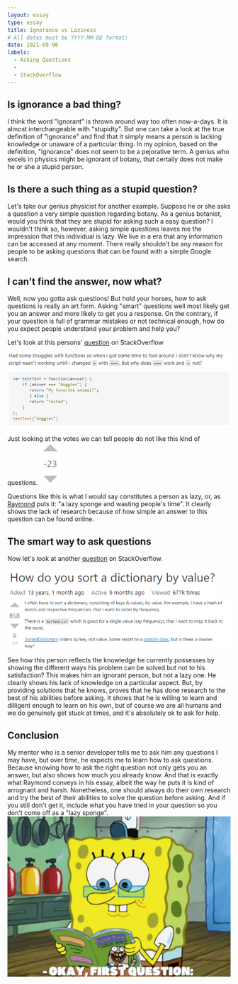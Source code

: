 ```yaml
---
layout: essay
type: essay
title: Ignorance vs Laziness
# All dates must be YYYY-MM-DD format!
date: 2021-09-06
labels:
  - Asking Questions
  - 
  - StackOverflow
---
```


## Is ignorance a bad thing?
I think the word "ignorant" is thrown around way too often now-a-days. It is almost interchangeable with "stupidty". But one can take a look at the true definition of "ignorance" and find that it simply means a person is lacking knowledge or unaware of a particular thing. In my opinion, based on the definition, "ignorance" does not seem to be a pejorative term. A genius who excels in physics might be ignorant of botany, that certaily does not make he or she a stupid person. 

## Is there a such thing as a stupid question?
Let's take our genius physicist for another example. Suppose he or she asks a question a very simple question regarding botany. As a genius botanist, would you think that they are stupid for asking such a easy question? I wouldn't think so, however, asking simple questions leaves me the impression that this individual is lazy. We live in a era that any information can be accessed at any moment. There really shouldn't be any reason for people to be asking questions that can be found with a simple Google search. 

## I can't find the answer, now what?
Well, now you gotta ask questions! But hold your horses, how to ask questions is really an art form. Asking "smart" questions well most likely get you an answer and more likely to get you a response. On the contrary, if your question is full of grammar mistakes or not technical enough, how do you expect people understand your problem and help you? 

Let's look at this persons' [question](https://stackoverflow.com/questions/30910436/javascript-difference-between-and) on StackOverflow

<img class="centered" src="../images/question1.png">

Just looking at the votes we can tell people do not like this kind of questions. <img class="right float" src="../images/downvote (2).png">

Questions like this is what I would say constitutes a person as lazy, or, as [Raymond](http://www.catb.org/esr/faqs/smart-questions.html) puts it: "a lazy sponge and wasting people's time". It clearly shows the lack of research because of how simple an answer to this question can be found online.

## The smart way to ask questions
Now let's look at another [question](https://stackoverflow.com/questions/289/how-do-you-sort-a-dictionary-by-value) on StackOverflow.

<img class="centered" src="../images/goodQH.png">
<img class="centered" src="../images/goodQ.png">

See how this person reflects the knowledge he currently possesses by showing the different ways his problem can be solved but not to his satisfaction? This makes him an ignorant person, but not a lazy one. He clearly shows his lack of knowledge on a particular aspect. But, by providing solutions that he knows, proves that he has done research to the best of his abilities before asking. It shows that he is willing to learn and dilligent enough to learn on his own, but of course we are all humans and we do genuinely get stuck at times, and it's absolutely ok to ask for help.

## Conclusion
My mentor who is a senior developer tells me to ask him any questions I may have, but over time, he expects me to learn how to ask questions. Because knowing how to ask the right question not only gets you an answer, but also shows how much you already know. And that is exactly what Raymond conveys in his essay, albeit the way he puts it is kind of arrognant and harsh. Nonetheless, one should always do their own research and try the best of their abilities to solve the question before asking. And if you still don't get it, include what you have tried in your question so you don't come off as a "lazy sponge". <img class="right float" src="../images/sponge.png">






